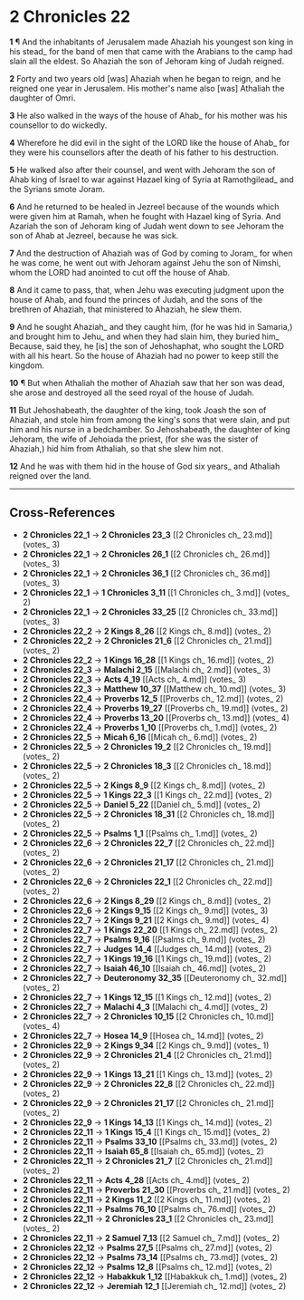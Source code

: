 # 2 Chronicles 22

**1** ¶ And the inhabitants of Jerusalem made Ahaziah his youngest son king in his stead_ for the band of men that came with the Arabians to the camp had slain all the eldest. So Ahaziah the son of Jehoram king of Judah reigned.

**2** Forty and two years old [was] Ahaziah when he began to reign, and he reigned one year in Jerusalem. His mother's name also [was] Athaliah the daughter of Omri.

**3** He also walked in the ways of the house of Ahab_ for his mother was his counsellor to do wickedly.

**4** Wherefore he did evil in the sight of the LORD like the house of Ahab_ for they were his counsellors after the death of his father to his destruction.

**5** He walked also after their counsel, and went with Jehoram the son of Ahab king of Israel to war against Hazael king of Syria at Ramothgilead_ and the Syrians smote Joram.

**6** And he returned to be healed in Jezreel because of the wounds which were given him at Ramah, when he fought with Hazael king of Syria. And Azariah the son of Jehoram king of Judah went down to see Jehoram the son of Ahab at Jezreel, because he was sick.

**7** And the destruction of Ahaziah was of God by coming to Joram_ for when he was come, he went out with Jehoram against Jehu the son of Nimshi, whom the LORD had anointed to cut off the house of Ahab.

**8** And it came to pass, that, when Jehu was executing judgment upon the house of Ahab, and found the princes of Judah, and the sons of the brethren of Ahaziah, that ministered to Ahaziah, he slew them.

**9** And he sought Ahaziah_ and they caught him, (for he was hid in Samaria,) and brought him to Jehu_ and when they had slain him, they buried him_ Because, said they, he [is] the son of Jehoshaphat, who sought the LORD with all his heart. So the house of Ahaziah had no power to keep still the kingdom.

**10** ¶ But when Athaliah the mother of Ahaziah saw that her son was dead, she arose and destroyed all the seed royal of the house of Judah.

**11** But Jehoshabeath, the daughter of the king, took Joash the son of Ahaziah, and stole him from among the king's sons that were slain, and put him and his nurse in a bedchamber. So Jehoshabeath, the daughter of king Jehoram, the wife of Jehoiada the priest, (for she was the sister of Ahaziah,) hid him from Athaliah, so that she slew him not.

**12** And he was with them hid in the house of God six years_ and Athaliah reigned over the land.

---

## Cross-References

- **2 Chronicles 22_1** → **2 Chronicles 23_3** [[2 Chronicles ch_ 23.md]] (votes_ 3)
- **2 Chronicles 22_1** → **2 Chronicles 26_1** [[2 Chronicles ch_ 26.md]] (votes_ 3)
- **2 Chronicles 22_1** → **2 Chronicles 36_1** [[2 Chronicles ch_ 36.md]] (votes_ 3)
- **2 Chronicles 22_1** → **1 Chronicles 3_11** [[1 Chronicles ch_ 3.md]] (votes_ 2)
- **2 Chronicles 22_1** → **2 Chronicles 33_25** [[2 Chronicles ch_ 33.md]] (votes_ 3)
- **2 Chronicles 22_2** → **2 Kings 8_26** [[2 Kings ch_ 8.md]] (votes_ 2)
- **2 Chronicles 22_2** → **2 Chronicles 21_6** [[2 Chronicles ch_ 21.md]] (votes_ 2)
- **2 Chronicles 22_2** → **1 Kings 16_28** [[1 Kings ch_ 16.md]] (votes_ 2)
- **2 Chronicles 22_3** → **Malachi 2_15** [[Malachi ch_ 2.md]] (votes_ 3)
- **2 Chronicles 22_3** → **Acts 4_19** [[Acts ch_ 4.md]] (votes_ 3)
- **2 Chronicles 22_3** → **Matthew 10_37** [[Matthew ch_ 10.md]] (votes_ 3)
- **2 Chronicles 22_4** → **Proverbs 12_5** [[Proverbs ch_ 12.md]] (votes_ 2)
- **2 Chronicles 22_4** → **Proverbs 19_27** [[Proverbs ch_ 19.md]] (votes_ 2)
- **2 Chronicles 22_4** → **Proverbs 13_20** [[Proverbs ch_ 13.md]] (votes_ 4)
- **2 Chronicles 22_4** → **Proverbs 1_10** [[Proverbs ch_ 1.md]] (votes_ 2)
- **2 Chronicles 22_5** → **Micah 6_16** [[Micah ch_ 6.md]] (votes_ 2)
- **2 Chronicles 22_5** → **2 Chronicles 19_2** [[2 Chronicles ch_ 19.md]] (votes_ 2)
- **2 Chronicles 22_5** → **2 Chronicles 18_3** [[2 Chronicles ch_ 18.md]] (votes_ 2)
- **2 Chronicles 22_5** → **2 Kings 8_9** [[2 Kings ch_ 8.md]] (votes_ 2)
- **2 Chronicles 22_5** → **1 Kings 22_3** [[1 Kings ch_ 22.md]] (votes_ 2)
- **2 Chronicles 22_5** → **Daniel 5_22** [[Daniel ch_ 5.md]] (votes_ 2)
- **2 Chronicles 22_5** → **2 Chronicles 18_31** [[2 Chronicles ch_ 18.md]] (votes_ 2)
- **2 Chronicles 22_5** → **Psalms 1_1** [[Psalms ch_ 1.md]] (votes_ 2)
- **2 Chronicles 22_6** → **2 Chronicles 22_7** [[2 Chronicles ch_ 22.md]] (votes_ 2)
- **2 Chronicles 22_6** → **2 Chronicles 21_17** [[2 Chronicles ch_ 21.md]] (votes_ 2)
- **2 Chronicles 22_6** → **2 Chronicles 22_1** [[2 Chronicles ch_ 22.md]] (votes_ 2)
- **2 Chronicles 22_6** → **2 Kings 8_29** [[2 Kings ch_ 8.md]] (votes_ 2)
- **2 Chronicles 22_6** → **2 Kings 9_15** [[2 Kings ch_ 9.md]] (votes_ 3)
- **2 Chronicles 22_7** → **2 Kings 9_21** [[2 Kings ch_ 9.md]] (votes_ 4)
- **2 Chronicles 22_7** → **1 Kings 22_20** [[1 Kings ch_ 22.md]] (votes_ 2)
- **2 Chronicles 22_7** → **Psalms 9_16** [[Psalms ch_ 9.md]] (votes_ 2)
- **2 Chronicles 22_7** → **Judges 14_4** [[Judges ch_ 14.md]] (votes_ 2)
- **2 Chronicles 22_7** → **1 Kings 19_16** [[1 Kings ch_ 19.md]] (votes_ 2)
- **2 Chronicles 22_7** → **Isaiah 46_10** [[Isaiah ch_ 46.md]] (votes_ 2)
- **2 Chronicles 22_7** → **Deuteronomy 32_35** [[Deuteronomy ch_ 32.md]] (votes_ 2)
- **2 Chronicles 22_7** → **1 Kings 12_15** [[1 Kings ch_ 12.md]] (votes_ 2)
- **2 Chronicles 22_7** → **Malachi 4_3** [[Malachi ch_ 4.md]] (votes_ 2)
- **2 Chronicles 22_7** → **2 Chronicles 10_15** [[2 Chronicles ch_ 10.md]] (votes_ 4)
- **2 Chronicles 22_7** → **Hosea 14_9** [[Hosea ch_ 14.md]] (votes_ 2)
- **2 Chronicles 22_9** → **2 Kings 9_34** [[2 Kings ch_ 9.md]] (votes_ 1)
- **2 Chronicles 22_9** → **2 Chronicles 21_4** [[2 Chronicles ch_ 21.md]] (votes_ 2)
- **2 Chronicles 22_9** → **1 Kings 13_21** [[1 Kings ch_ 13.md]] (votes_ 2)
- **2 Chronicles 22_9** → **2 Chronicles 22_8** [[2 Chronicles ch_ 22.md]] (votes_ 2)
- **2 Chronicles 22_9** → **2 Chronicles 21_17** [[2 Chronicles ch_ 21.md]] (votes_ 2)
- **2 Chronicles 22_9** → **1 Kings 14_13** [[1 Kings ch_ 14.md]] (votes_ 2)
- **2 Chronicles 22_11** → **1 Kings 15_4** [[1 Kings ch_ 15.md]] (votes_ 2)
- **2 Chronicles 22_11** → **Psalms 33_10** [[Psalms ch_ 33.md]] (votes_ 2)
- **2 Chronicles 22_11** → **Isaiah 65_8** [[Isaiah ch_ 65.md]] (votes_ 2)
- **2 Chronicles 22_11** → **2 Chronicles 21_7** [[2 Chronicles ch_ 21.md]] (votes_ 2)
- **2 Chronicles 22_11** → **Acts 4_28** [[Acts ch_ 4.md]] (votes_ 2)
- **2 Chronicles 22_11** → **Proverbs 21_30** [[Proverbs ch_ 21.md]] (votes_ 2)
- **2 Chronicles 22_11** → **2 Kings 11_2** [[2 Kings ch_ 11.md]] (votes_ 2)
- **2 Chronicles 22_11** → **Psalms 76_10** [[Psalms ch_ 76.md]] (votes_ 2)
- **2 Chronicles 22_11** → **2 Chronicles 23_1** [[2 Chronicles ch_ 23.md]] (votes_ 2)
- **2 Chronicles 22_11** → **2 Samuel 7_13** [[2 Samuel ch_ 7.md]] (votes_ 2)
- **2 Chronicles 22_12** → **Psalms 27_5** [[Psalms ch_ 27.md]] (votes_ 2)
- **2 Chronicles 22_12** → **Psalms 73_14** [[Psalms ch_ 73.md]] (votes_ 2)
- **2 Chronicles 22_12** → **Psalms 12_8** [[Psalms ch_ 12.md]] (votes_ 2)
- **2 Chronicles 22_12** → **Habakkuk 1_12** [[Habakkuk ch_ 1.md]] (votes_ 2)
- **2 Chronicles 22_12** → **Jeremiah 12_1** [[Jeremiah ch_ 12.md]] (votes_ 2)
